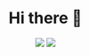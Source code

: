 <h1 align= center>
  Hi there 👋
 </h1>

<div align=center>
  <a hrfe="https://github.com/AngelaMunante">
    <img src="https://github-readme-stats.vercel.app/api/top-langs/?username=AngelaMunante&layout=compact&theme=material-palenight&bg_color=00000000"/>
  </a>
  <a hrfe="https://github.com/AngelaMunante">
    <img src="https://github-readme-stats.vercel.app/api?username=AngelaMunante&show_icons=true&theme=material-palenight&bg_color=00000000&include_all_commits=true"/>
  </a>
</div>


<!--
**AngelaMunante/AngelaMunante** is a ✨ _special_ ✨ repository because its `README.md` (this file) appears on your GitHub profile.

Here are some ideas to get you started:

- 🔭 I’m currently working on ...
- 🌱 I’m currently learning ...
- 👯 I’m looking to collaborate on ...
- 🤔 I’m looking for help with ...
- 💬 Ask me about ...
- 📫 How to reach me: ...
- 😄 Pronouns: ...
- ⚡ Fun fact: ...
-->
